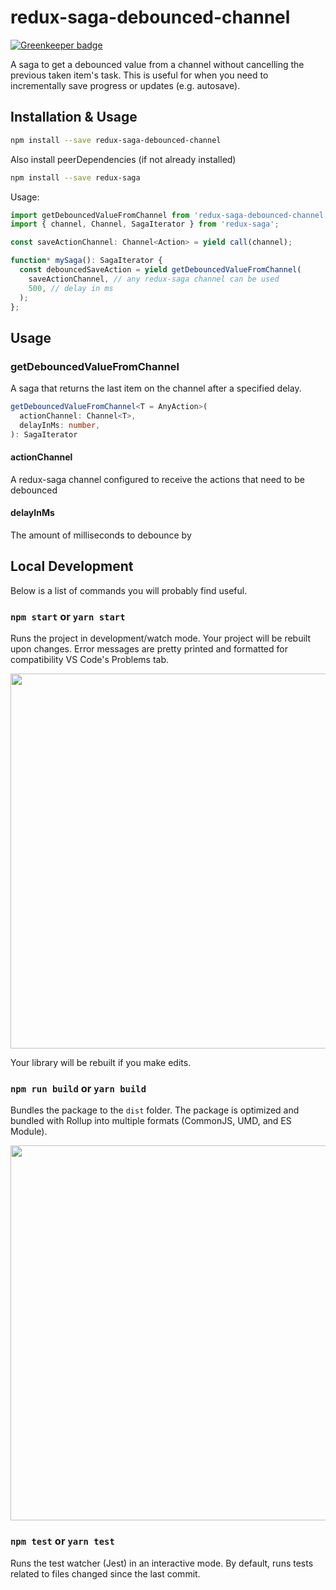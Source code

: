 # redux-saga-debounced-channel

[![Greenkeeper badge](https://badges.greenkeeper.io/di-ng/redux-saga-debounced-channel.svg)](https://greenkeeper.io/)

A saga to get a debounced value from a channel without cancelling the previous taken item's task. This is useful for when you need to incrementally save progress or updates (e.g. autosave).

## Installation & Usage

```bash
npm install --save redux-saga-debounced-channel
```

Also install peerDependencies (if not already installed)

```bash
npm install --save redux-saga
```

Usage:

```ts
import getDebouncedValueFromChannel from 'redux-saga-debounced-channel';
import { channel, Channel, SagaIterator } from 'redux-saga';

const saveActionChannel: Channel<Action> = yield call(channel);

function* mySaga(): SagaIterator {
  const debouncedSaveAction = yield getDebouncedValueFromChannel(
    saveActionChannel, // any redux-saga channel can be used
    500, // delay in ms
  );
};
```

## Usage

### getDebouncedValueFromChannel

A saga that returns the last item on the channel after a specified delay.

```ts
getDebouncedValueFromChannel<T = AnyAction>(
  actionChannel: Channel<T>,
  delayInMs: number,
): SagaIterator
```

#### actionChannel

A redux-saga channel configured to receive the actions that need to be debounced

#### delayInMs

The amount of milliseconds to debounce by

## Local Development

Below is a list of commands you will probably find useful.

### `npm start` or `yarn start`

Runs the project in development/watch mode. Your project will be rebuilt upon changes. Error messages are pretty printed and formatted for compatibility VS Code's Problems tab.

<img src="https://user-images.githubusercontent.com/4060187/52168303-574d3a00-26f6-11e9-9f3b-71dbec9ebfcb.gif" width="600" />

Your library will be rebuilt if you make edits.

### `npm run build` or `yarn build`

Bundles the package to the `dist` folder.
The package is optimized and bundled with Rollup into multiple formats (CommonJS, UMD, and ES Module).

<img src="https://user-images.githubusercontent.com/4060187/52168322-a98e5b00-26f6-11e9-8cf6-222d716b75ef.gif" width="600" />

### `npm test` or `yarn test`

Runs the test watcher (Jest) in an interactive mode.
By default, runs tests related to files changed since the last commit.
